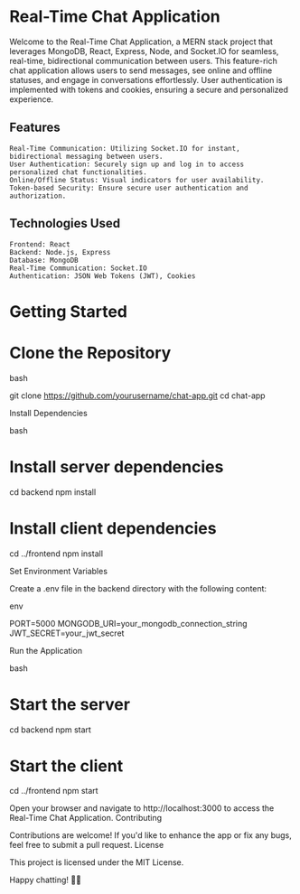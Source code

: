 <h1>Real-Time Chat Application</h1>

Welcome to the Real-Time Chat Application, a MERN stack project that leverages MongoDB, React, Express, Node, and Socket.IO for seamless, real-time, bidirectional communication between users. This feature-rich chat application allows users to send messages, see online and offline statuses, and engage in conversations effortlessly. User authentication is implemented with tokens and cookies, ensuring a secure and personalized experience.
<h2>Features</h2>

    Real-Time Communication: Utilizing Socket.IO for instant, bidirectional messaging between users.
    User Authentication: Securely sign up and log in to access personalized chat functionalities.
    Online/Offline Status: Visual indicators for user availability.
    Token-based Security: Ensure secure user authentication and authorization.

<h2>Technologies Used</h2>

    Frontend: React
    Backend: Node.js, Express
    Database: MongoDB
    Real-Time Communication: Socket.IO
    Authentication: JSON Web Tokens (JWT), Cookies

# Getting Started
# Clone the Repository

bash

git clone https://github.com/yourusername/chat-app.git
cd chat-app

Install Dependencies

bash

# Install server dependencies
cd backend
npm install

# Install client dependencies
cd ../frontend
npm install

Set Environment Variables

Create a .env file in the backend directory with the following content:

env

PORT=5000
MONGODB_URI=your_mongodb_connection_string
JWT_SECRET=your_jwt_secret

Run the Application

bash

# Start the server
cd backend
npm start

# Start the client
cd ../frontend
npm start

Open your browser and navigate to http://localhost:3000 to access the Real-Time Chat Application.
Contributing

Contributions are welcome! If you'd like to enhance the app or fix any bugs, feel free to submit a pull request.
License

This project is licensed under the MIT License.

Happy chatting! 🚀📱
